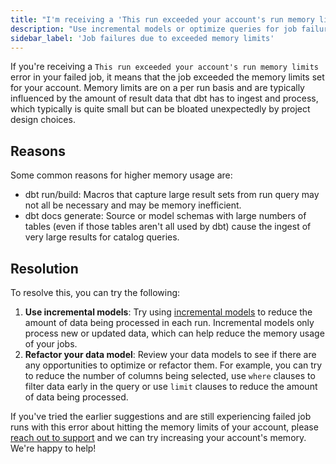 ```yaml
---
title: "I'm receiving a 'This run exceeded your account's run memory limits' error in my failed job"
description: "Use incremental models or optimize queries for job failures due to exceeded memory limits."
sidebar_label: 'Job failures due to exceeded memory limits'
---
```


If you're receiving a `This run exceeded your account's run memory limits` error in your failed job, it means that the job exceeded the memory limits set for your account. Memory limits are on a per run basis and are typically influenced by the amount of result data that dbt has to ingest and process, which typically is quite small but can be bloated unexpectedly by project design choices.

## Reasons

Some common reasons for higher memory usage are:

- dbt run/build:  Macros that capture large result sets from run query may not all be necessary and may be memory inefficient.
- dbt docs generate: Source or model schemas with large numbers of tables (even if those tables aren't all used by dbt) cause the ingest of very large results for catalog queries.

## Resolution

To resolve this, you can try the following:

1. **Use incremental models**: Try using [incremental models](/docs/build/incremental-models-overview) to reduce the amount of data being processed in each run. Incremental models only process new or updated data, which can help reduce the memory usage of your jobs.
2. **Refactor your data model**: Review your data models to see if there are any opportunities to optimize or refactor them. For example, you can try to reduce the number of columns being selected, use `where` clauses to filter data early in the query or use `limit` clauses to reduce the amount of data being processed.

If you've tried the earlier suggestions and are still experiencing failed job runs with this error about hitting the memory limits of your account, please [reach out to support](mailto:support@getdbt.com) and we can try increasing your account's memory. We're happy to help!

